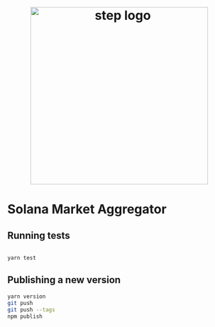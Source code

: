 <h1 align="center">
  <br>
   <img width="400" src="https://github.com/step-finance/solana-market-aggregator/blob/main/logo.svg?raw=true" alt="step logo"/>
  <br>
</h1>

# Solana Market Aggregator

## Running tests

```bash

yarn test

```

## Publishing a new version

```bash
yarn version
git push
git push --tags
npm publish
```
